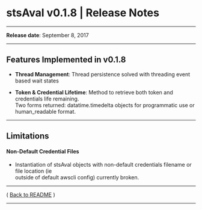 # stsAval v0.1.8 | Release Notes

* * *
**Release date**:  September 8, 2017
* * *

## Features Implemented in v0.1.8

* **Thread Management**: Thread persistence solved with threading event based wait states

* **Token & Credential Lifetime**: Method to retrieve both token and credentials life remaining.    
Two forms returned: datatime.timedelta objects for programmatic use or human_readable format.


* * *

## Limitations

#### Non-Default Credential Files

* Instantiation of stsAval objects with non-default credentials filename or file location (ie  
outside of default awscli config) currently broken.

* * *

( [Back to README](../README.md) )


* * *
